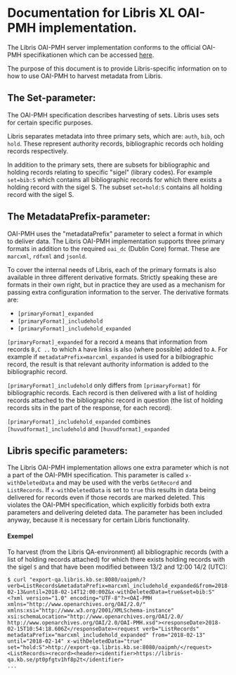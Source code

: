 # Documentation for Libris XL OAI-PMH implementation.

The Libris OAI-PMH server implementation conforms to the official OAI-PMH specifikationen which can be accessed [here](https://www.openarchives.org/OAI/openarchivesprotocol.html).

The purpose of this document is to provide Libris-specific information on to how to use OAI-PMH to harvest metadata from Libris.

## The Set-parameter:

The OAI-PMH specification describes harvesting of sets. Libris uses sets for certain specific purposes.

Libris separates metadata into three primary sets, which are: `auth`, `bib`, och `hold`. These represent authority records, bibliographic records och holding records respectively.

In addition to the primary sets, there are subsets for bibliographic and holding records relating to specific "sigel" (library codes).
For example `set=bib:S` which contains all bibliographic records for which there exists a holding record with the sigel S.
The subset `set=hold:S` contains all holding record with the sigel S.

## The MetadataPrefix-parameter:

OAI-PMH uses the "metadataPrefix" parameter to select a format in which to deliver data. The Libris OAI-PMH implementation supports three primary formats in addition to the required `oai_dc` (Dublin Core) format. These are `marcxml`, `rdfxml` and `jsonld`.

To cover the internal needs of Libris, each of the primary formats is also available in three different derivative formats. Strictly speaking these are formats in their own right, but in practice they are used as a mechanism for passing extra configuration information to the server. The derivative formats are:
* `[primaryFormat]_expanded`
* `[primaryFormat]_includehold`
* `[primaryFormat]_includehold_expanded`

`[primaryFormat]_expanded` for a record `A` means that information from records `B,C ..` to which `A` have links is also (where possible) added to `A`.
For example if `metadataPrefix=marcxml_expanded` is used for a bilbiographic record, the result is that relevant authority information is added to the bibliographic record.

`[primaryFormat]_includehold` only differs from  `[primaryFormat]` för bibliographic records. Each record is then delivered with a list of holding records attached to the bibliographic record in question (the list of holding records sits in the <about> part of the response, for each record).

`[primaryFormat]_includehold_expanded` combines `[huvudformat]_includehold` and `[huvudformat]_expanded`

## Libris specific parameters:
The Libris OAI-PMH implementation allows one extra parameter which is not a part of the OAI-PMH specification. This parameter is called `x-withDeletedData` and may be used with the verbs `GetRecord` and `ListRecords`. If `x-withDeletedData` is set to `true` this results in data being delivered for records even if those records are marked deleted. This violates the OAI-PMH specification, which explicitly forbids both extra parameters and delivering deleted data. The parameter has been included anyway, because it is necessary for certain Libris functionality.

#### Exempel
To harvest (from the Libris QA-environment) all bibliographic records (with a list of holding records attached) for which there exists holding records with the sigel `S` and that have been modified between 13/2 and 12:00 14/2 (UTC):

```
$ curl "export-qa.libris.kb.se:8080/oaipmh/?verb=ListRecords&metadataPrefix=marcxml_includehold_expanded&from=2018-02-13&until=2018-02-14T12:00:00Z&x-withDeletedData=true&set=bib:S"
<?xml version="1.0" encoding="UTF-8"?><OAI-PMH xmlns="http://www.openarchives.org/OAI/2.0/" xmlns:xsi="http://www.w3.org/2001/XMLSchema-instance" xsi:schemaLocation="http://www.openarchives.org/OAI/2.0/ http://www.openarchives.org/OAI/2.0/OAI-PMH.xsd"><responseDate>2018-02-15T10:54:18.606Z</responseDate><request verb="ListRecords" metadataPrefix="marcxml_includehold_expanded" from="2018-02-13" until="2018-02-14" x-withDeletedData="true" set="hold:S">http://export-qa.libris.kb.se:8080/oaipmh/</request><ListRecords><record><header><identifier>https://libris-qa.kb.se/pt0pfgtv1hf8p2t</identifier>
...
```
